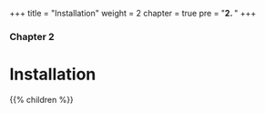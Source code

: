 +++
title = "Installation"
weight = 2
chapter = true
pre = "<b>2. </b>"
+++

### Chapter 2

# Installation

{{% children %}}